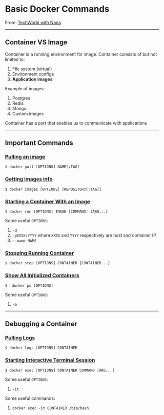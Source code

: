# Basic Docker Commands
From: [TechWorld with Nana](https://youtu.be/3c-iBn73dDE)

---
## Container VS Image
Container is a running environment for image. Container consists of but not limited to:
1. File system (virtual)
2. Environment configs
3. **Application images**

Example of images:
1. Postgres
2. Redis
3. Mongo
4. Custom images

Container has a port that enables us to communicate with applications

---
## Important Commands

### [Pulling an image](https://docs.docker.com/engine/reference/commandline/pull/)

    $ docker pull [OPTIONS] NAME[:TAG]

### [Getting images info](https://docs.docker.com/engine/reference/commandline/images/)

    $ docker images [OPTIONS] [REPOSITORY[:TAG]]

### [Starting a Container With an Image](https://docs.docker.com/engine/reference/commandline/run/)

    $ docker run [OPTIONS] IMAGE [COMMAND] [ARG...]

Some useful `OPTIONS`:
1. `-d`
2. `-pXXXX:YYYY` where `XXXX` and `YYYY` respectively are host and container IP
3. `--name NAME`

### [Stopping Running Container](https://docs.docker.com/engine/reference/commandline/stop/)

    $ docker stop [OPTIONS] CONTAINER [CONTAINER...]

### [Show All Initialized Containers](https://docs.docker.com/engine/reference/commandline/ps/)

    $  docker ps [OPTIONS]

Some useful `OPTIONS`:
1. `-a`

---
## Debugging a Container

### [Pulling Logs](https://docs.docker.com/engine/reference/commandline/logs/)

    $ docker logs [OPTIONS] CONTAINER

### [Starting Interactive Terminal Session](https://docs.docker.com/engine/reference/commandline/exec/)

    $ docker exec [OPTIONS] CONTAINER COMMAND [ARG...]

Some useful `OPTIONS`:
1. `-it`

Some useful commands:
1. `docker exec -it CONTAINER /bin/bash`